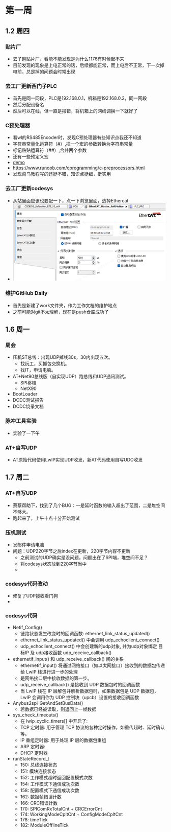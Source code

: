 # 第一周
## 1.2 周四
### 贴片厂
* 去了趟贴片厂，看能不能发现是为什么1176有时候起不来
* 目前发现的现象是上电正常的话，后续都能正常，而上电后不正常，下一次掉电前，总是掉的问题会时常出现
### 去工厂更新西门子PLC
* 首先是同一网段，PLC是192.168.0.1，机箱是192.168.0.2，同一网段
* 然后分配设备名
* 然后可以在线，但一直是报错，将机箱上的网线调换一下就好了
### C预处理器
* 看wl的RS485Encoder时，发现C预处理器有些知识点我还不知道
* 字符串常量化运算符（#）,把一个宏的参数转换为字符串常量
* 标记粘贴运算符（##）,合并两个参数
* 还有一些预定义宏
* [demo](../../../note/C/demo.c)
* https://www.runoob.com/cprogramming/c-preprocessors.html
* 发现菜鸟教程写的还挺不错，知识点挺细，挺实用
### 去工厂更新codesys
* 从站里面应该也要配一下，点一下浏览里面，选择Ethercat
* ![alt text](image.png)
### 维护GitHub Daily
* 首先是新建了work文件夹，作为工作文档的维护地点
* 之前可能对git不太理解，现在是push仓库成功了
## 1.6 周一
### 周会
* 压机ST总线：出现UDP掉线30s，30内出现五次。
  * 找阮工，买抓包交换机。
  * 找IT，申请电脑。
* AT+Net90总线版（自实现UDP）跑总线和UDP通讯测试。
  * SPI移植
  * NetX90
* BootLoader
* DCDC测试报告
* DCDC烧录文档
### 脉冲工具实验
* 实验了一下午
### AT+自写UDP
* AT原始代码使用LwIP实现UDP收发，新AT代码使用自写UDO收发

## 1.7 周二
### AT+自写UDP
* 蔡蔡帮助下，找到了几个BUG：一是延时函数的输入超出了范围，二是堆空间不够大。
* 跑起来了，上午十点十分开始测试

### 压机测试
* 发邮件申请电脑
* 问题：UDP220字节之后index在更新，220字节内容不更新
  * 之前测试的UDP确实是没问题，问题出在了SPI端，堆空间不足？
  * 将codesys状态放到220字节当中
  * 
### codesys代码改动
* 修复了UDP接收看门狗
* 
### codesys代码
* Netif_Config()
  * 链路状态发生改变时的回调函数: ethernet_link_status_updated()
  * ethernet_link_status_updated() 中会调用 udp_echoclient_connect()
  * udp_echoclient_connect() 中会创建新的udp对象, 并为udp对象绑定 目标IP 及 udp接收函数 udp_receive_callback()
* ethernetif_input() 和 udp_receive_callback() 间的关系
  * ethernetif_input() 将通过网络接口（如以太网接口）接收到的数据包传递给 LwIP 栈进行进一步的处理
  * 是网络接口层中接收数据的第一步。
  * udp_receive_callback() 是接收到 UDP 数据包时的回调函数
  * 当 LwIP 栈在 IP 层解包并解析数据包时，如果数据包是 UDP 数据包，LwIP 会调用你为 UDP 控制块（upcb）设置的接收回调函数
* Anybus2spi_GetAndSetBusData()
  * 若数据已经被读取，则返回上一帧数据
* sys_check_timeouts()
  * 在 lwip_cyclic_timers[] 中开启了: 
  * TCP 定时器: 用于管理 TCP 协议的各种定时操作，如重传超时、延时确认等。
  * IP 重组定时器: 用于处理 IP 层的数据包重组
  * ARP 定时器: 
  * DHCP 定时器
* runStateRecord_t
  * 150: 总线连接状态
  * 151: 模块连接状态
  * 152: 工作模式超时返回配置模式次数
  * 154: 工作模式下通信成功次数
  * 158: 配置模式下通信成功次数
  * 162: 数据帧错误计数
  * 166: CRC错误计数
  * 170: SPIComRxTotalCnt + CRCErrorCnt
  * 174: WorkingModeCpltCnt + ConfigModeCpltCnt
  * 178: timeTick
  * 182: ModuleOfflineTick